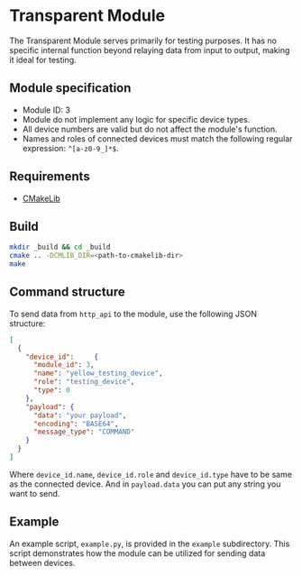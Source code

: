 # Transparent Module

The Transparent Module serves primarily for testing purposes. It has no specific internal function beyond relaying data from input to output, making it ideal for testing.

## Module specification

- Module ID: 3
- Module do not implement any logic for specific device types.
- All device numbers are valid but do not affect the module's function.
- Names and roles of connected devices must match the following regular expression: `^[a-z0-9_]*$`.

## Requirements

- [CMakeLib](https://github.com/cmakelib/cmakelib)

## Build

```bash
mkdir _build && cd _build
cmake .. -DCMLIB_DIR=<path-to-cmakelib-dir>
make
```

## Command structure

To send data from `http_api` to the module, use the following JSON structure:

```json
[
  {
    "device_id":     {
      "module_id": 3,
      "name": "yellow_testing_device",
      "role": "testing_device",
      "type": 0
    },
    "payload": {
      "data": "your payload",
      "encoding": "BASE64",
      "message_type": "COMMAND"
    }
  }
]
```

Where `device_id.name`, `device_id.role` and `device_id.type` have to be same as the connected device.
And in `payload.data` you can put any string you want to send.

## Example

An example script, `example.py`, is provided in the `example` subdirectory. This script demonstrates how the module can be utilized for sending data between devices.

